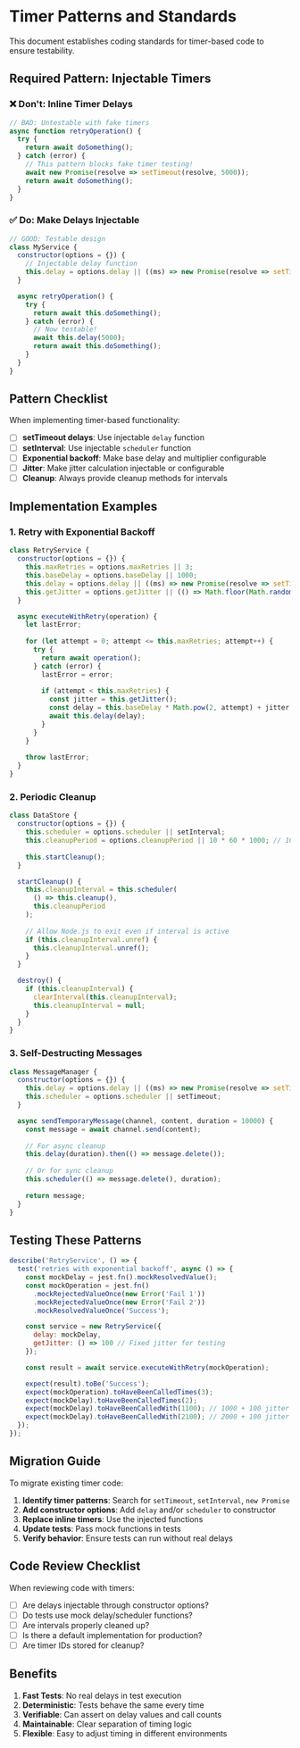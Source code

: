 # Timer Patterns and Standards

This document establishes coding standards for timer-based code to ensure testability.

## Required Pattern: Injectable Timers

### ❌ Don't: Inline Timer Delays

```javascript
// BAD: Untestable with fake timers
async function retryOperation() {
  try {
    return await doSomething();
  } catch (error) {
    // This pattern blocks fake timer testing!
    await new Promise(resolve => setTimeout(resolve, 5000));
    return await doSomething();
  }
}
```

### ✅ Do: Make Delays Injectable

```javascript
// GOOD: Testable design
class MyService {
  constructor(options = {}) {
    // Injectable delay function
    this.delay = options.delay || ((ms) => new Promise(resolve => setTimeout(resolve, ms)));
  }

  async retryOperation() {
    try {
      return await this.doSomething();
    } catch (error) {
      // Now testable!
      await this.delay(5000);
      return await this.doSomething();
    }
  }
}
```

## Pattern Checklist

When implementing timer-based functionality:

- [ ] **setTimeout delays**: Use injectable `delay` function
- [ ] **setInterval**: Use injectable `scheduler` function
- [ ] **Exponential backoff**: Make base delay and multiplier configurable
- [ ] **Jitter**: Make jitter calculation injectable or configurable
- [ ] **Cleanup**: Always provide cleanup methods for intervals

## Implementation Examples

### 1. Retry with Exponential Backoff

```javascript
class RetryService {
  constructor(options = {}) {
    this.maxRetries = options.maxRetries || 3;
    this.baseDelay = options.baseDelay || 1000;
    this.delay = options.delay || ((ms) => new Promise(resolve => setTimeout(resolve, ms)));
    this.getJitter = options.getJitter || (() => Math.floor(Math.random() * 500));
  }

  async executeWithRetry(operation) {
    let lastError;
    
    for (let attempt = 0; attempt <= this.maxRetries; attempt++) {
      try {
        return await operation();
      } catch (error) {
        lastError = error;
        
        if (attempt < this.maxRetries) {
          const jitter = this.getJitter();
          const delay = this.baseDelay * Math.pow(2, attempt) + jitter;
          await this.delay(delay);
        }
      }
    }
    
    throw lastError;
  }
}
```

### 2. Periodic Cleanup

```javascript
class DataStore {
  constructor(options = {}) {
    this.scheduler = options.scheduler || setInterval;
    this.cleanupPeriod = options.cleanupPeriod || 10 * 60 * 1000; // 10 minutes
    
    this.startCleanup();
  }

  startCleanup() {
    this.cleanupInterval = this.scheduler(
      () => this.cleanup(),
      this.cleanupPeriod
    );
    
    // Allow Node.js to exit even if interval is active
    if (this.cleanupInterval.unref) {
      this.cleanupInterval.unref();
    }
  }

  destroy() {
    if (this.cleanupInterval) {
      clearInterval(this.cleanupInterval);
      this.cleanupInterval = null;
    }
  }
}
```

### 3. Self-Destructing Messages

```javascript
class MessageManager {
  constructor(options = {}) {
    this.delay = options.delay || ((ms) => new Promise(resolve => setTimeout(resolve, ms)));
    this.scheduler = options.scheduler || setTimeout;
  }

  async sendTemporaryMessage(channel, content, duration = 10000) {
    const message = await channel.send(content);
    
    // For async cleanup
    this.delay(duration).then(() => message.delete());
    
    // Or for sync cleanup
    this.scheduler(() => message.delete(), duration);
    
    return message;
  }
}
```

## Testing These Patterns

```javascript
describe('RetryService', () => {
  test('retries with exponential backoff', async () => {
    const mockDelay = jest.fn().mockResolvedValue();
    const mockOperation = jest.fn()
      .mockRejectedValueOnce(new Error('Fail 1'))
      .mockRejectedValueOnce(new Error('Fail 2'))
      .mockResolvedValueOnce('Success');

    const service = new RetryService({
      delay: mockDelay,
      getJitter: () => 100 // Fixed jitter for testing
    });

    const result = await service.executeWithRetry(mockOperation);

    expect(result).toBe('Success');
    expect(mockOperation).toHaveBeenCalledTimes(3);
    expect(mockDelay).toHaveBeenCalledTimes(2);
    expect(mockDelay).toHaveBeenCalledWith(1100); // 1000 + 100 jitter
    expect(mockDelay).toHaveBeenCalledWith(2100); // 2000 + 100 jitter
  });
});
```

## Migration Guide

To migrate existing timer code:

1. **Identify timer patterns**: Search for `setTimeout`, `setInterval`, `new Promise`
2. **Add constructor options**: Add `delay` and/or `scheduler` to constructor
3. **Replace inline timers**: Use the injected functions
4. **Update tests**: Pass mock functions in tests
5. **Verify behavior**: Ensure tests can run without real delays

## Code Review Checklist

When reviewing code with timers:

- [ ] Are delays injectable through constructor options?
- [ ] Do tests use mock delay/scheduler functions?
- [ ] Are intervals properly cleaned up?
- [ ] Is there a default implementation for production?
- [ ] Are timer IDs stored for cleanup?

## Benefits

1. **Fast Tests**: No real delays in test execution
2. **Deterministic**: Tests behave the same every time
3. **Verifiable**: Can assert on delay values and call counts
4. **Maintainable**: Clear separation of timing logic
5. **Flexible**: Easy to adjust timing in different environments